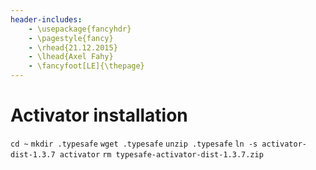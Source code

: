 ```yaml
---
header-includes:
    - \usepackage{fancyhdr}
    - \pagestyle{fancy}
    - \rhead{21.12.2015}
    - \lhead{Axel Fahy}
    - \fancyfoot[LE]{\thepage}
---
```


Activator installation
======================

`cd ~`
`mkdir .typesafe`
`wget .typesafe`
`unzip .typesafe`
`ln -s activator-dist-1.3.7 activator`
`rm typesafe-activator-dist-1.3.7.zip`
